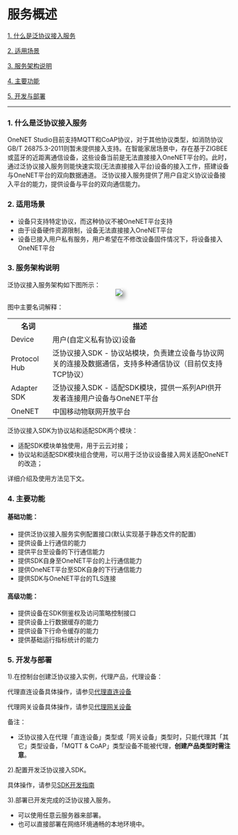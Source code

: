 # 服务概述

<a href="#1">1. 什么是泛协议接入服务</a>

<a href="#2">2. 适用场景</a>

<a href="#3">3. 服务架构说明</a>

<a href="#4">4. 主要功能</a>

<a href="#5">5. 开发与部署</a>

---

<h3 id="1">1. 什么是泛协议接入服务</font></h3>

OneNET Studio目前支持MQTT和CoAP协议，对于其他协议类型，如消防协议GB/T 26875.3-2011则暂未提供接入支持。在智能家居场景中，存在基于ZIGBEE或蓝牙的近距离通信设备，这些设备当前是无法直接接入OneNET平台的。此时，通过泛协议接入服务则能快速实现(无法直接接入平台)设备的接入工作，搭建设备与OneNET平台的双向数据通道。
泛协议接入服务提供了用户自定义协议设备接入平台的能力，提供设备与平台的双向通信能力。

<h3 id="2">2. 适用场景</font></h3>

- 设备只支持特定协议，而这种协议不被OneNET平台支持
- 由于设备硬件资源限制，设备无法直接接入OneNET平台
- 设备已接入用户私有服务，用户希望在不修改设备固件情况下，将设备接入OneNET平台

<h3 id="3">3. 服务架构说明</font></h3>
泛协议接入服务架构如下图所示：
<center>
    <img style="box-shadow: 5px 5px 10px rgba(0,0,0,0.4);"
    src="/images/iot_platform/CoAP&MQTT/architecture.png">
</center>


图中主要名词解释：


<table>
<tr><th>名词</th><th>描述</th></tr>
<tr><td>Device</td><td>用户(自定义私有协议)设备</td></tr>
<tr><td>Protocol Hub</td><td>泛协议接入SDK - 协议站模块，负责建立设备与协议网关的连接及数据通信，支持多种通信协议（目前仅支持TCP协议）</td></tr>
<tr><td>Adapter SDK</td><td>泛协议接入SDK - 适配SDK模块，提供一系列API供开发者连接用户设备与OneNET平台</td></tr>
<tr><td>OneNET</td><td>中国移动物联网开放平台</td></tr>
</table>

泛协议接入SDK为协议站和适配SDK两个模块：


- 适配SDK模块单独使用，用于云云对接；
- 协议站和适配SDK模块组合使用，可以用于泛协议设备接入网关适配OneNET的改造；


详细介绍及使用方法见下文。



<h3 id="4">4. 主要功能</font></h3>

#### 基础功能：

- 提供泛协议接入服务实例配置接口(默认实现基于静态文件的配置)
- 提供设备上行通信的能力
- 提供平台至设备的下行通信能力
- 提供SDK自身至OneNET平台的上行通信能力
- 提供OneNET平台至SDK自身的下行通信能力
- 提供SDK与OneNET平台的TLS连接

#### 高级功能：

- 提供设备在SDK侧鉴权及访问策略控制接口
- 提供设备上行数据缓存的能力
- 提供设备下行命令缓存的能力
- 提供基础运行指标统计的能力

<h3 id="5">5. 开发与部署</font></h3>

1).在控制台创建泛协议接入实例，代理产品，代理设备：

代理直连设备具体操作，请参见[代理直连设备](https://open.iot.10086.cn/doc/iot_platform/book/device-connect&manager/adaptor/device-proxy.html)

代理网关设备具体操作，请参见[代理网关设备](https://open.iot.10086.cn/doc/iot_platform/book/device-connect&manager/adaptor/gateway-proxy.html)

备注：

- 泛协议接入在代理「直连设备」类型或「网关设备」类型时，只能代理其「其它」类型设备，「MQTT & CoAP」类型设备不能被代理，**创建产品类型时需注意**。

2).配置开发泛协议接入SDK。

具体操作，请参见[SDK开发指南](https://open.iot.10086.cn/doc/iot_platform/book/device-connect&manager/adaptor/sdk-usage-1.0.4.html)


3).部署已开发完成的泛协议接入服务。
- 可以使用任意云服务器来部署。
- 也可以直接部署在网络环境通畅的本地环境中。